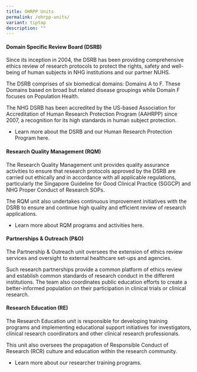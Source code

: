 ```yaml
---
title: OHRPP Units
permalink: /ohrpp-units/
variant: tiptap
description: ""
---
```

<h4><strong>Domain Specific Review Board (DSRB)</strong></h4>
<p>Since its inception in 2004, the DSRB has been providing comprehensive
ethics review of research protocols to protect the rights, safety and well-being
of human subjects in NHG institutions and our partner NUHS.</p>
<p>The DSRB comprises of six biomedical domains: Domains A to F. These Domains
based on broad but related disease groupings while Domain F focuses on
Population Health.</p>
<p>The NHG DSRB has been accredited by the US-based Association for Accreditation
of Human Research Protection Program (AAHRPP) since 2007, a recognition
for its high standards in human subject protection.</p>
<ul data-tight="true" class="tight">
<li>
<p>Learn more about the DSRB and our Human Research Protection Program here.</p>
</li>
</ul>
<p></p>
<h4><strong>Research Quality Management (RQM)</strong></h4>
<p>The Research Quality Management unit provides quality assurance activities
to ensure that research protocols approved by the DSRB are carried out
ethically and in accordance with all applicable regulations, particularly
the Singapore Guideline for Good Clinical Practice (SGGCP) and NHG Proper
Conduct of Research SOPs.</p>
<p>The RQM unit also undertakes continuous improvement initiatives with the
DSRB to ensure and continue high quality and efficient review of research
applications.</p>
<ul data-tight="true" class="tight">
<li>
<p>Learn more about RQM programs and activities here.</p>
</li>
</ul>
<p></p>
<h4><strong>Partnerships &amp; Outreach (P&amp;O)</strong></h4>
<p>The Partnership &amp; Outreach unit oversees the extension of ethics review
services and oversight to external healthcare set-ups and agencies.</p>
<p>Such research partnerships provide a common platform of ethics review
and establish common standards of research conduct in the different institutions.
The team also coordinates public education efforts to create a better-informed
population on their participation in clinical trials or clinical research.</p>
<p></p>
<h4><strong>Research Education (RE)</strong></h4>
<p>The Research Education unit is responsible for developing training programs
and implementing educational support initiatives for investigators, clinical
research coordinators and other clinical research professionals.</p>
<p>This unit also oversees the propagation of Responsible Conduct of Research
(RCR) culture and education within the research community.</p>
<ul data-tight="true" class="tight">
<li>
<p>Learn more about our researcher training programs.</p>
</li>
</ul>
<p></p>
<p></p>